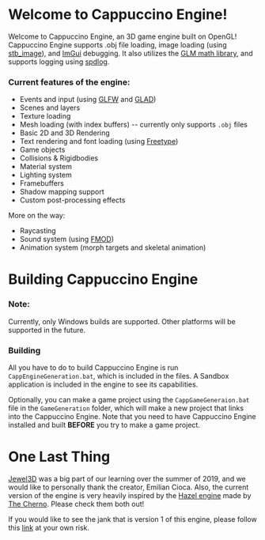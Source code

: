 # Welcome to Cappuccino Engine!
Welcome to Cappuccino Engine, an 3D game engine built on OpenGL!
Cappuccino Engine supports .obj file loading, image loading (using [stb_image](https://github.com/nothings/stb)), and [ImGui](https://github.com/ocornut/imgui) debugging.
It also utilizes the [GLM math library](https://glm.g-truc.net/0.9.9/index.html), and supports logging using [spdlog](https://github.com/gabime/spdlog).

### Current features of the engine:
- Events and input (using [GLFW](https://github.com/glfw/glfw) and [GLAD](https://glad.dav1d.de/))
- Scenes and layers
- Texture loading
- Mesh loading (with index buffers) -- currently only supports `.obj` files
- Basic 2D and 3D Rendering
- Text rendering and font loading (using [Freetype](https://www.freetype.org/))
- Game objects
- Collisions & Rigidbodies
- Material system
- Lighting system
- Framebuffers
- Shadow mapping support
- Custom post-processing effects

More on the way:
- Raycasting
- Sound system (using [FMOD](https://www.fmod.com/))
- Animation system (morph targets and skeletal animation)

# Building Cappuccino Engine
### Note:
Currently, only Windows builds are supported. Other platforms will be supported in the future.

### Building
All you have to do to build Cappuccino Engine is run `CappEngineGeneration.bat`, which is included in the files. A Sandbox application is included in the engine to see its capabilities.

Optionally, you can make a game project using the `CappGameGeneraion.bat` file in the `GameGeneration` folder, which will make a new project that links into the Cappuccino Engine.
Note that you need to have Cappuccino Engine installed and built <b>BEFORE</b> you try to make a game project.

# One Last Thing
[Jewel3D](https://github.com/EmilianC/Jewel3D) was a big part of our learning over the summer of 2019, and we would like to personally thank the creator, Emilian Cioca.
Also, the current version of the engine is very heavily inspired by the [Hazel engine](https://github.com/TheCherno/Hazel) made by [The Cherno](https://www.youtube.com/user/TheChernoProject).
Please check them both out!

If you would like to see the jank that is version 1 of this engine, please follow this [link](https://github.com/Promethaes/CappuccinoEngine) at your own risk.